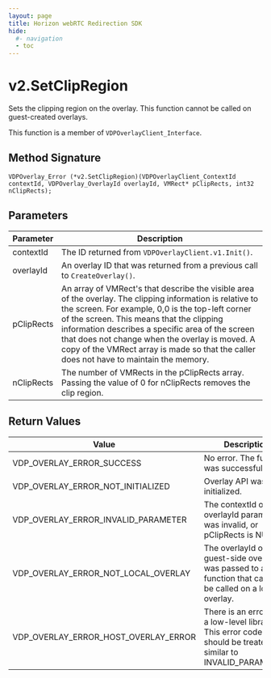 ```yaml
---
layout: page
title: Horizon webRTC Redirection SDK
hide:
  #- navigation
  - toc
---
```

# v2.SetClipRegion

Sets the clipping region on the overlay. This function cannot be called on guest-created overlays.

This function is a member of `VDPOverlayClient_Interface`.

## Method Signature
```
VDPOverlay_Error (*v2.SetClipRegion)(VDPOverlayClient_ContextId contextId, VDPOverlay_OverlayId overlayId, VMRect* pClipRects, int32 nClipRects);
```

## Parameters

| Parameter | Description |
| --------- | ----------- |
| contextId | The ID returned from `VDPOverlayClient.v1.Init()`. |
| overlayId | An overlay ID that was returned from a previous call to `CreateOverlay()`. |
| pClipRects | An array of VMRect's that describe the visible area of the overlay. The clipping information is relative to the screen. For example, 0,0 is the top-left corner of the screen. This means that the clipping information describes a specific area of the screen that does not change when the overlay is moved. A copy of the VMRect array is made so that the caller does not have to maintain the memory. |
| nClipRects | The number of VMRects in the pClipRects array. Passing the value of 0 for nClipRects removes the clip region. |

## Return Values

| Value | Description |
| ----- | ----------- |
| VDP_OVERLAY_ERROR_SUCCESS | No error. The function was successful. |
| VDP_OVERLAY_ERROR_NOT_INITIALIZED	| Overlay API was not initialized. |
| VDP_OVERLAY_ERROR_INVALID_PARAMETER | The contextId or overlayId parameter was invalid, or pClipRects is NULL. |
| VDP_OVERLAY_ERROR_NOT_LOCAL_OVERLAY | The overlayId of a guest-side overlay was passed to a function that can only be called on a local overlay. |
| VDP_OVERLAY_ERROR_HOST_OVERLAY_ERROR | There is an error with a low-level library. This error code should be treated as similar to INVALID_PARAMETER. |

